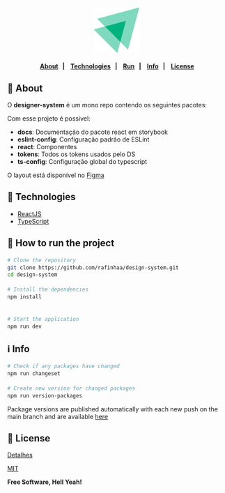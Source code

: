 <h4 align="center">
  <img src="docs/images/logo.svg" alt="Logo" />
</h4>

<h4 align="center">
    <p align="center">
      <a href="#-about">About</a>&nbsp;&nbsp;&nbsp;|&nbsp;&nbsp;&nbsp;
      <a href="#-technologies">Technologies</a>&nbsp;&nbsp;&nbsp;|&nbsp;&nbsp;&nbsp;
      <a href="#-how-to-run-the-project">Run</a>&nbsp;&nbsp;&nbsp;|&nbsp;&nbsp;&nbsp;
      <a href="#-info">Info</a>&nbsp;&nbsp;&nbsp;|&nbsp;&nbsp;&nbsp;
      <a href="#-license">License</a>
  </p>
</h4>

## 🔖 About

O **designer-system** é um mono repo contendo os seguintes pacotes:

Com esse projeto é possível:

- **docs**: Documentação do pacote react em storybook
- **eslint-config**: Configuração padrão de ESLint
- **react**: Componentes
- **tokens**: Todos os tokens usados pelo DS
- **ts-config**: Configuração global do typescript

O layout está disponível no [Figma](https://www.figma.com/file/cowwFHJimoyQomSAynMjGz/Ignite-Call?node-id=4%3A412)

## 🚀 Technologies

- [ReactJS](https://reactjs.org/)
- [TypeScript](https://www.typescriptlang.org/)

## 🏁 How to run the project

```bash
# Clone the repository
git clone https://github.com/rafinhaa/design-system.git
cd design-system

# Install the dependencies
npm install


# Start the application
npm run dev
```

## ℹ️ Info

```bash
# Check if any packages have changed
npm run changeset

# Create new version for changed packages
npm run version-packages
```

Package versions are published automatically with each new push on the main branch and are available [here](https://www.npmjs.com/org/codeheart)

## 📝 License

[Detalhes](docs/about)

[MIT](https://choosealicense.com/licenses/mit/)

**Free Software, Hell Yeah!**
